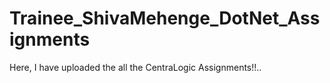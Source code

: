 # Trainee_ShivaMehenge_DotNet_Assignments
Here, I have uploaded the all the CentraLogic Assignments!!..
